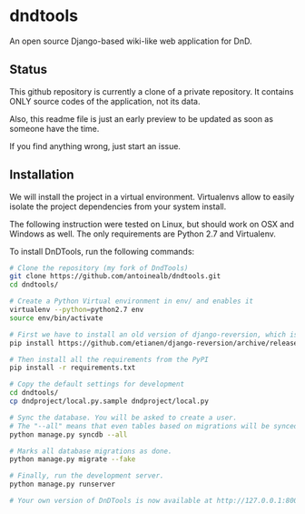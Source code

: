 dndtools
==========

An open source Django-based wiki-like web application for DnD.

Status
------
This github repository is currently a clone of a private repository. It contains ONLY source codes of the application, not its data.

Also, this readme file is just an early preview to be updated as soon as someone have the time.

If you find anything wrong, just start an issue.

Installation
------------
We will install the project in a virtual environment.
Virtualenvs allow to easily isolate the project dependencies from your system install.

The following instruction were tested on Linux, but should work on OSX and Windows as well.
The only requirements are Python 2.7 and Virtualenv.

To install DnDTools, run the following commands:

```sh
# Clone the repository (my fork of DndTools)
git clone https://github.com/antoinealb/dndtools.git
cd dndtools/

# Create a Python Virtual environment in env/ and enables it
virtualenv --python=python2.7 env
source env/bin/activate

# First we have to install an old version of django-reversion, which is not in PyPI
pip install https://github.com/etianen/django-reversion/archive/release-1.3.3.zip

# Then install all the requirements from the PyPI
pip install -r requirements.txt

# Copy the default settings for development
cd dndtools/
cp dndproject/local.py.sample dndproject/local.py

# Sync the database. You will be asked to create a user.
# The "--all" means that even tables based on migrations will be synced.
python manage.py syncdb --all

# Marks all database migrations as done.
python manage.py migrate --fake

# Finally, run the development server.
python manage.py runserver

# Your own version of DnDTools is now available at http://127.0.0.1:8000
```
